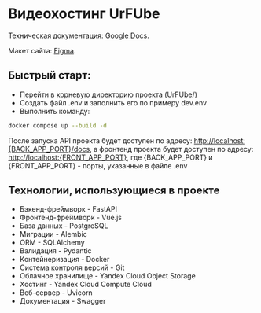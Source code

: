# Видеохостинг **UrFUbe**

Техническая документация: [Google Docs](https://docs.google.com/document/d/1BYinXMtQc0jkYRjWXoz3YPrA6gg3O5Oc9XdZcPjQkGI/edit#).

Макет сайта: [Figma](https://www.figma.com/file/7A5t1IM5tEGZMcVlQ4ESKf/UrfuBe?type=design&node-id=0-1&mode=design&t=JoL46SMXIKPIQFsc-0).

## Быстрый старт:

* Перейти в корневую директорию проекта (UrFUbe/)
* Создать файл .env и заполнить его по примеру dev.env
* Выполнить команду:
```bash
docker compose up --build -d 
```

После запуска API проекта будет доступен по адресу: [http://localhost:{BACK_APP_PORT}/docs](http://localhost:8000/docs),
а фронтенд проекта будет доступен по адресу: [http://localhost:{FRONT_APP_PORT}](http://localhost:8080),
где {BACK_APP_PORT} и {FRONT_APP_PORT} - порты, указанные в файле .env

## Технологии, использующиеся в проекте
* Бэкенд-фреймворк - FastAPI
* Фронтенд-фреймворк - Vue.js
* База данных - PostgreSQL
* Миграции - Alembic
* ORM - SQLAlchemy
* Валидация - Pydantic
* Контейнеризация - Docker
* Система контроля версий - Git
* Облачное хранилище - Yandex Cloud Object Storage
* Хостинг - Yandex Cloud Compute Cloud
* Веб-сервер - Uvicorn
* Документация - Swagger

